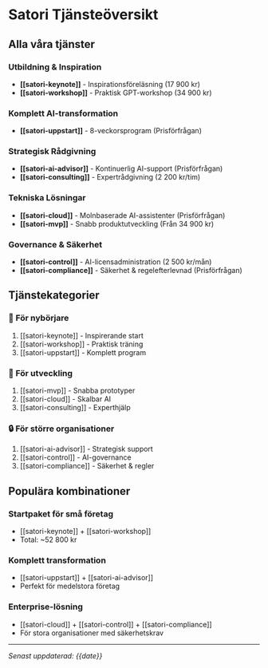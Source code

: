 # Satori Tjänsteöversikt

## Alla våra tjänster

### Utbildning & Inspiration
- **[[satori-keynote]]** - Inspirationsföreläsning (17 900 kr)
- **[[satori-workshop]]** - Praktisk GPT-workshop (34 900 kr)

### Komplett AI-transformation  
- **[[satori-uppstart]]** - 8-veckorsprogram (Prisförfrågan)

### Strategisk Rådgivning
- **[[satori-ai-advisor]]** - Kontinuerlig AI-support (Prisförfrågan)
- **[[satori-consulting]]** - Expertrådgivning (2 200 kr/tim)

### Tekniska Lösningar
- **[[satori-cloud]]** - Molnbaserade AI-assistenter (Prisförfrågan)
- **[[satori-mvp]]** - Snabb produktutveckling (Från 34 900 kr)

### Governance & Säkerhet
- **[[satori-control]]** - AI-licensadministration (2 500 kr/mån)
- **[[satori-compliance]]** - Säkerhet & regelefterlevnad (Prisförfrågan)

## Tjänstekategorier

### 🎯 För nybörjare
1. [[satori-keynote]] - Inspirerande start
2. [[satori-workshop]] - Praktisk träning
3. [[satori-uppstart]] - Komplett program

### 🚀 För utveckling
1. [[satori-mvp]] - Snabba prototyper  
2. [[satori-cloud]] - Skalbar AI
3. [[satori-consulting]] - Experthjälp

### 🔒 För större organisationer
1. [[satori-ai-advisor]] - Strategisk support
2. [[satori-control]] - AI-governance
3. [[satori-compliance]] - Säkerhet & regler

## Populära kombinationer

### Startpaket för små företag
- [[satori-keynote]] + [[satori-workshop]]
- Total: ~52 800 kr

### Komplett transformation  
- [[satori-uppstart]] + [[satori-ai-advisor]]
- Perfekt för medelstora företag

### Enterprise-lösning
- [[satori-cloud]] + [[satori-control]] + [[satori-compliance]]
- För stora organisationer med säkerhetskrav

---
*Senast uppdaterad: {{date}}*
